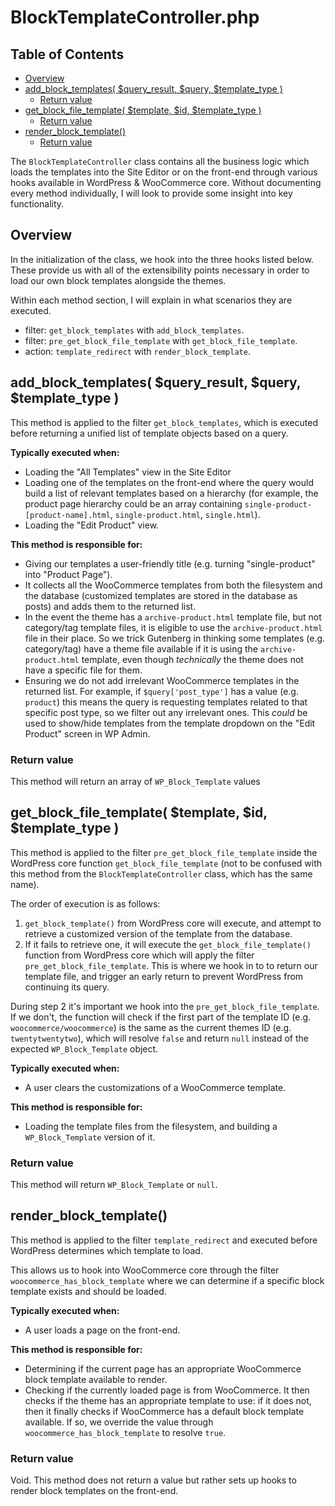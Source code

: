 # BlockTemplateController.php <!-- omit in toc -->

## Table of Contents <!-- omit in toc -->

-   [Overview](#overview)
-   [add_block_templates( $query_result, $query, \$template_type )](#add_block_templates-query_result-query-template_type-)
    -   [Return value](#return-value)
-   [get_block_file_template( $template, $id, \$template_type )](#get_block_file_template-template-id-template_type-)
    -   [Return value](#return-value-1)
-   [render_block_template()](#render_block_template)
    -   [Return value](#return-value-2)

The `BlockTemplateController` class contains all the business logic which loads the templates into the Site Editor or on the front-end through various hooks available in WordPress & WooCommerce core. Without documenting every method individually, I will look to provide some insight into key functionality.

## Overview

In the initialization of the class, we hook into the three hooks listed below. These provide us with all of the extensibility points necessary in order to load our own block templates alongside the themes.

Within each method section, I will explain in what scenarios they are executed.

-   filter: `get_block_templates` with `add_block_templates`.
-   filter: `pre_get_block_file_template` with `get_block_file_template`.
-   action: `template_redirect` with `render_block_template`.

## add_block_templates( $query_result, $query, \$template_type )

This method is applied to the filter `get_block_templates`, which is executed before returning a unified list of template objects based on a query.

**Typically executed when:**

-   Loading the "All Templates" view in the Site Editor
-   Loading one of the templates on the front-end where the query would build a list of relevant templates based on a hierarchy (for example, the product page hierarchy could be an array containing `single-product-[product-name].html`, `single-product.html`, `single.html`).
-   Loading the "Edit Product" view.

**This method is responsible for:**

-   Giving our templates a user-friendly title (e.g. turning "single-product" into "Product Page").
-   It collects all the WooCommerce templates from both the filesystem and the database (customized templates are stored in the database as posts) and adds them to the returned list.
-   In the event the theme has a `archive-product.html` template file, but not category/tag template files, it is eligible to use the `archive-product.html` file in their place. So we trick Gutenberg in thinking some templates (e.g. category/tag) have a theme file available if it is using the `archive-product.html` template, even though _technically_ the theme does not have a specific file for them.
-   Ensuring we do not add irrelevant WooCommerce templates in the returned list. For example, if `$query['post_type']` has a value (e.g. `product`) this means the query is requesting templates related to that specific post type, so we filter out any irrelevant ones. This _could_ be used to show/hide templates from the template dropdown on the "Edit Product" screen in WP Admin.

### Return value

This method will return an array of `WP_Block_Template` values

## get_block_file_template( $template, $id, \$template_type )

This method is applied to the filter `pre_get_block_file_template` inside the WordPress core function `get_block_file_template` (not to be confused with this method from the `BlockTemplateController` class, which has the same name).

The order of execution is as follows:

1. `get_block_template()` from WordPress core will execute, and attempt to retrieve a customized version of the template from the database.
2. If it fails to retrieve one, it will execute the `get_block_file_template()` function from WordPress core which will apply the filter `pre_get_block_file_template`. This is where we hook in to to return our template file, and trigger an early return to prevent WordPress from continuing its query.

During step 2 it's important we hook into the `pre_get_block_file_template`. If we don't, the function will check if the first part of the template ID (e.g. `woocommerce/woocommerce`) is the same as the current themes ID (e.g. `twentytwentytwo`), which will resolve `false` and return `null` instead of the expected `WP_Block_Template` object.

**Typically executed when:**

-   A user clears the customizations of a WooCommerce template.

**This method is responsible for:**

-   Loading the template files from the filesystem, and building a `WP_Block_Template` version of it.

### Return value

This method will return `WP_Block_Template` or `null`.

## render_block_template()

This method is applied to the filter `template_redirect` and executed before WordPress determines which template to load.

This allows us to hook into WooCommerce core through the filter `woocommerce_has_block_template` where we can determine if a specific block template exists and should be loaded.

**Typically executed when:**

-   A user loads a page on the front-end.

**This method is responsible for:**

-   Determining if the current page has an appropriate WooCommerce block template available to render.
-   Checking if the currently loaded page is from WooCommerce. It then checks if the theme has an appropriate template to use: if it does not, then it finally checks if WooCommerce has a default block template available. If so, we override the value through `woocommerce_has_block_template` to resolve `true`.

### Return value

Void. This method does not return a value but rather sets up hooks to render block templates on the front-end.
